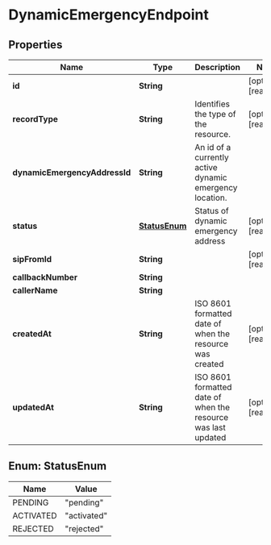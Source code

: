 

# DynamicEmergencyEndpoint


## Properties

| Name | Type | Description | Notes |
|------------ | ------------- | ------------- | -------------|
|**id** | **String** |  |  [optional] [readonly] |
|**recordType** | **String** | Identifies the type of the resource. |  [optional] [readonly] |
|**dynamicEmergencyAddressId** | **String** | An id of a currently active dynamic emergency location. |  |
|**status** | [**StatusEnum**](#StatusEnum) | Status of dynamic emergency address |  [optional] [readonly] |
|**sipFromId** | **String** |  |  [optional] [readonly] |
|**callbackNumber** | **String** |  |  |
|**callerName** | **String** |  |  |
|**createdAt** | **String** | ISO 8601 formatted date of when the resource was created |  [optional] [readonly] |
|**updatedAt** | **String** | ISO 8601 formatted date of when the resource was last updated |  [optional] [readonly] |



## Enum: StatusEnum

| Name | Value |
|---- | -----|
| PENDING | &quot;pending&quot; |
| ACTIVATED | &quot;activated&quot; |
| REJECTED | &quot;rejected&quot; |



